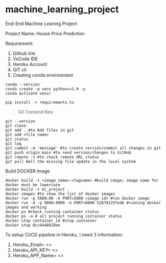 # machine_learning_project
End-End Machine Leaning Project

Project Name: House Price Prediction

Requirement:
1. Github link
2. VsCode IDE
3. Heroku Account
4. GIT cli
5. Creating conda environment

```
conda --version
conda create -p venv python==3.9 -y
conda activate venv/
```

```
pip install -r requirements.tx

```
> Git Comand files
```
git --version
git clone
git add . #to Add files in git
git add <file name>
git status
git log
git commit -m 'message' #to create version/commit all changes in git
git push origin main #to send version/changes to GitHub
git remote -v #to check remote URL status
git pull #all the missing file update in the local system
```

Build DOCKER Image
```
docker build -t <image_name>:<tagname> #build image; image name for docker must be lowercase
docker build -t ml_project .
docker images #to show the list of docker images
docker run -p 5000:80 -e PORT=5000 <image id> #run docker image
docker run -d -p 8000:8000 -e PORT=8000 52879125fe4b #running docker images and working
docker ps #check running container status
docker ps -a # all project running container status
docker stop container_id #stop container
docker stop 0cc6448810ee
```

To setup CI/CD pipeline in Heroku, I need 3 information:
1. Heroku_Email= <>
2. Heroku_API_KEY= <>
3. Heroku_APP_Name= <>